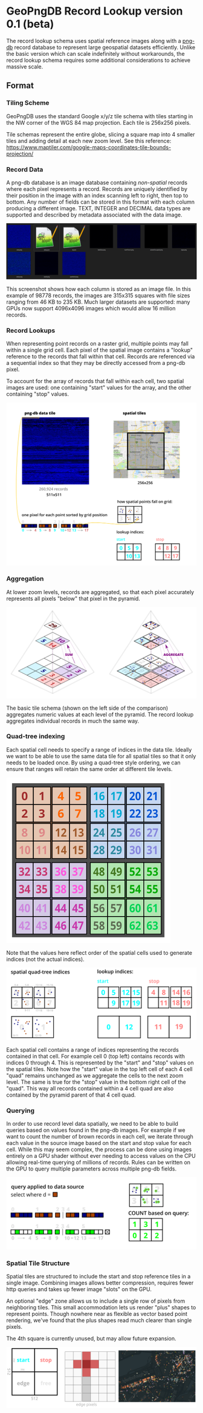 # GeoPngDB Record Lookup version 0.1 (beta)

The record lookup schema uses spatial reference images along with a [png-db](https://github.com/sasakiassociates/png-db) record database to represent large geospatial datasets efficiently. Unlike the basic version which can scale indefinitely without workarounds, the record lookup schema requires some additional considerations to achieve massive scale.

## Format

### Tiling Scheme

GeoPngDB uses the standard Google x/y/z tile schema with tiles starting in the NW corner of the WGS 84 map projection. Each tile is 256x256 pixels.

Tile schemas represent the entire globe, slicing a square map into 4 smaller tiles and adding detail at each new zoom
level. See this reference: https://www.maptiler.com/google-maps-coordinates-tile-bounds-projection/

### Record Data
A png-db database is an image database containing *non-spatial* records where each pixel represents a record. Records are uniquely identified by their position in the image with an index scanning left to right, then top to bottom. Any number of fields can be stored in this format with each column producing a different image. TEXT, INTEGER and DECIMAL data types are supported and described by metadata associated with the data image.

![Screenshot of png-db folder showing metadata files and data images.](../../../img/png-db-example.png)

This screenshot shows how each column is stored as an image file. In this example of 98778 records, the images are 315x315 squares with file sizes ranging from 46 KB to 235 KB. Much larger datasets are supported: many GPUs now support 4096x4096 images which would allow 16 million records. 

### Record Lookups
When representing point records on a raster grid, multiple points may fall within a single grid cell. Each pixel of the spatial image contains a "lookup" reference to the records that fall within that cell. Records are referenced via a sequential index so that they may be directly accessed from a png-db pixel.

To account for the array of records that fall within each cell, two spatial images are used: one containing "start" values for the array, and the other containing "stop" values.

![Illustration showing how non-spatial png-db record indices are mapped onto spatial tiles.](../../../img/record-lookups.svg)

### Aggregation
At lower zoom levels, records are aggregated, so that each pixel accurately represents all pixels "below" that pixel in the pyramid. 

![Illustration showing how values for 4 pixels from one zoom level are summed into a single pixel at the level above for two different methods.](../../../img/pyramid-comparison.svg)

The basic tile schema (shown on the left side of the comparison) aggregates numeric values at each level of the pyramid. The record lookup aggregates individual records in much the same way.

### Quad-tree indexing
Each spatial cell needs to specify a range of indices in the data tile. Ideally we want to be able to use the same data tile for all spatial tiles so that it only needs to be loaded once. By using a quad-tree style ordering, we can ensure that ranges will retain the same order at different tile levels.

![Illustration showing how tile indices are organized.](../../../img/tile-index-nesting.svg)

Note that the values here reflect order of the spatial cells used to generate indices (not the actual indices).

![Illustration showing how quad tree tiles indices are nested as related to lookup indices.](../../../img/quad-tree-start-stops.svg)

Each spatial cell contains a range of indices representing the records contained in that cell. For example cell 0 (top left) contains records with indices 0 through 4. This is represented by the "start" and "stop" values on the spatial tiles. Note how the "start" value in the top left cell of each 4 cell "quad" remains unchanged as we aggregate the cells to the next zoom level. The same is true for the "stop" value in the bottom right cell of the "quad". This way all records contained within a 4 cell quad are also contained by the pyramid parent of that 4 cell quad.

### Querying
In order to use record level data spatially, we need to be able to build queries based on values found in the png-db images. For example if we want to count the number of brown records in each cell, we iterate through each value in the source image based on the start and stop value for each cell. While this may seem complex, the process can be done using images entirely on a GPU shader without ever needing to access values on the CPU allowing real-time querying of millions of records. Rules can be written on the GPU to query multiple parameters across multiple png-db fields.

![Illustration showing how queries can be created by matching and summing.](../../../img/query-sums.svg)

### Spatial Tile Structure
Spatial tiles are structured to include the start and stop reference tiles in a single image. Combining images allows better compression, requires fewer http queries and takes up fewer image "slots" on the GPU.

An optional "edge" zone allows us to include a single row of pixels from neighboring tiles. This small accommodation lets us render "plus" shapes to represent points. Though nowhere near as flexible as vector based point rendering, we've found that the plus shapes read much clearer than single pixels.

The 4th square is currently unused, but may allow future expansion.

![Illustration showing how 256x256 tiles are combined into 512x512 image.](../../../img/tile-structure.svg)
